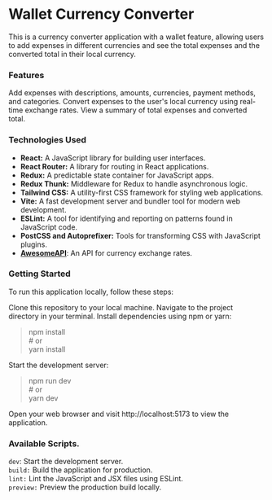 # Wallet Currency Converter
This is a currency converter application with a wallet feature, allowing users to add expenses in different currencies and see the total expenses and the converted total in their local currency.

### Features
Add expenses with descriptions, amounts, currencies, payment methods, and categories.
Convert expenses to the user's local currency using real-time exchange rates.
View a summary of total expenses and converted total.

### Technologies Used
- **React:**  A JavaScript library for building user interfaces.<br>
- **React Router:** A library for routing in React applications.<br>
- **Redux:** A predictable state container for JavaScript apps.<br>
- **Redux Thunk:** Middleware for Redux to handle asynchronous logic.<br>
- **Tailwind CSS:** A utility-first CSS framework for styling web applications.<br>
- **Vite:** A fast development server and bundler tool for modern web development.<br>
- **ESLint:** A tool for identifying and reporting on patterns found in JavaScript code.<br>
- **PostCSS and Autoprefixer:** Tools for transforming CSS with JavaScript plugins.<br>
- **[AwesomeAPI](https://docs.awesomeapi.com.br/api-de-moedas)**: An API for currency exchange rates.

### Getting Started
To run this application locally, follow these steps:

Clone this repository to your local machine.
Navigate to the project directory in your terminal.
Install dependencies using npm or yarn:

 >npm install <br> # or <br>
> yarn install

Start the development server:



>npm run dev <br># or<br>
>yarn dev

Open your web browser and visit http://localhost:5173 to view the application.

### Available Scripts.

`dev`: Start the development server.<br>
`build:` Build the application for production.<br>
`lint:` Lint the JavaScript and JSX files using ESLint.<br>
`preview:` Preview the production build locally.<br>
